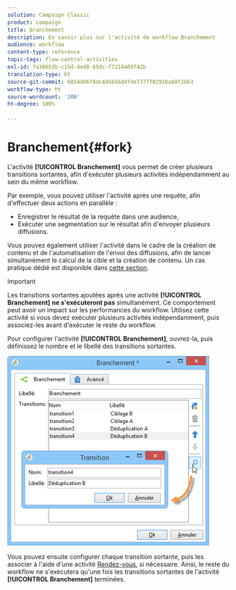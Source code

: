 ```yaml
---
solution: Campaign Classic
product: campaign
title: Branchement
description: En savoir plus sur l'activité de workflow Branchement
audience: workflow
content-type: reference
topic-tags: flow-control-activities
exl-id: 7a38653b-c15d-4ed8-85dc-f7214409f42b
translation-type: ht
source-git-commit: 6854d06f8dc445b56ddfde7777f02916a60f2b63
workflow-type: ht
source-wordcount: '200'
ht-degree: 100%

---
```


# Branchement{#fork}

L&#39;activité **[!UICONTROL Branchement]** vous permet de créer plusieurs transitions sortantes, afin d&#39;exécuter plusieurs activités indépendamment au sein du même workflow.

Par exemple, vous pouvez utiliser l&#39;activité après une requête, afin d&#39;effectuer deux actions en parallèle :

* Enregistrer le résultat de la requête dans une audience,
* Exécuter une segmentation sur le résultat afin d&#39;envoyer plusieurs diffusions.

Vous pouvez également utiliser l&#39;activité dans le cadre de la création de contenu et de l&#39;automatisation de l&#39;envoi des diffusions, afin de lancer simultanément le calcul de la cible et la création de contenu. Un cas pratique dédié est disponible dans [cette section](../../delivery/using/automating-via-workflows.md#creating-the-delivery-and-its-content).

>[!IMPORTANT]
>
>Les transitions sortantes ajoutées après une activité **[!UICONTROL Branchement]** **ne s&#39;exécuteront pas** simultanément. Ce comportement peut avoir un impact sur les performances du workflow. Utilisez cette activité si vous devez exécuter plusieurs activités indépendamment, puis associez-les avant d&#39;exécuter le reste du workflow.

Pour configurer l&#39;activité **[!UICONTROL Branchement]**, ouvrez-la, puis définissez le nombre et le libellé des transitions sortantes.

![](assets/s_user_segmentation_fork.png)

Vous pouvez ensuite configurer chaque transition sortante, puis les associer à l&#39;aide d&#39;une activité [Rendez-vous](../../workflow/using/and-join.md), si nécessaire. Ainsi, le reste du workflow ne s&#39;exécutera qu&#39;une fois les transitions sortantes de l&#39;activité **[!UICONTROL Branchement]** terminées.
